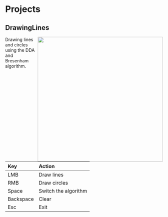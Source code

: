 # Projects
## DrawingLines
  
<img align="right" width="400" height="400" src="https://github.com/Lisoferma/ComputerGraphics/assets/115818156/76884f76-b703-4181-ae8b-5f866b453d46"> Drawing lines and circles using the DDA and Bresenham algorithm.

| Key   | Action       |
|:------|:-------------|
| LMB   | Draw lines   |
| RMB   | Draw circles |
| Space | Switch the algorithm |
| Backspace | Clear    |
| Esc   | Exit         |

